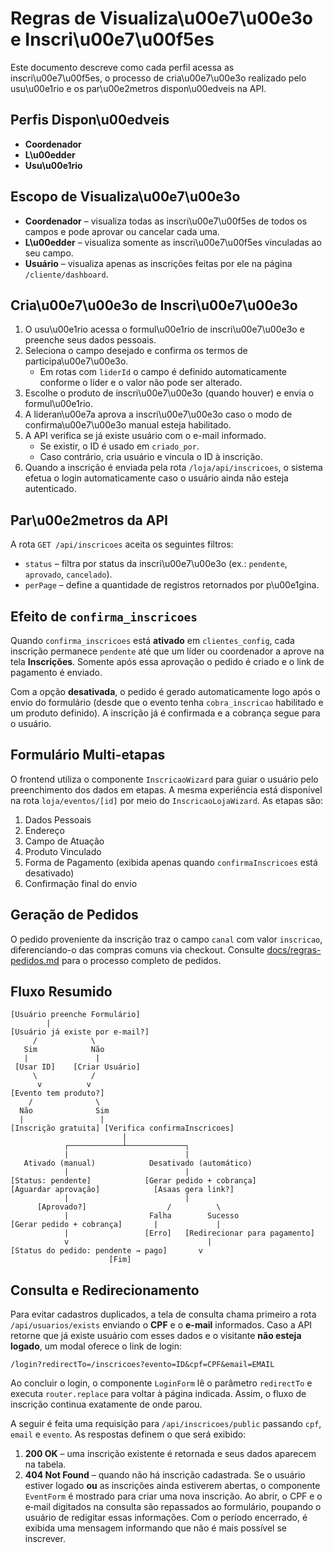 # Regras de Visualiza\u00e7\u00e3o e Inscri\u00e7\u00f5es

Este documento descreve como cada perfil acessa as inscri\u00e7\u00f5es, o processo de cria\u00e7\u00e3o realizado pelo usu\u00e1rio e os par\u00e2metros dispon\u00edveis na API.

## Perfis Dispon\u00edveis

- **Coordenador**
- **L\u00edder**
- **Usu\u00e1rio**

## Escopo de Visualiza\u00e7\u00e3o

- **Coordenador** – visualiza todas as inscri\u00e7\u00f5es de todos os campos e pode aprovar ou cancelar cada uma.
- **L\u00edder** – visualiza somente as inscri\u00e7\u00f5es vinculadas ao seu campo.
- **Usuário** – visualiza apenas as inscrições feitas por ele na página `/cliente/dashboard`.

## Cria\u00e7\u00e3o de Inscri\u00e7\u00e3o

1. O usu\u00e1rio acessa o formul\u00e1rio de inscri\u00e7\u00e3o e preenche seus dados pessoais.
2. Seleciona o campo desejado e confirma os termos de participa\u00e7\u00e3o.
   - Em rotas com `liderId` o campo é definido automaticamente conforme o líder e o valor não pode ser alterado.
3. Escolhe o produto de inscri\u00e7\u00e3o (quando houver) e envia o formul\u00e1rio.
4. A lideran\u00e7a aprova a inscri\u00e7\u00e3o caso o modo de confirma\u00e7\u00e3o manual esteja habilitado.
5. A API verifica se já existe usuário com o e-mail informado.
   - Se existir, o ID é usado em `criado_por`.
   - Caso contrário, cria usuário e vincula o ID à inscrição.
6. Quando a inscrição é enviada pela rota `/loja/api/inscricoes`, o sistema
   efetua o login automaticamente caso o usuário ainda não esteja autenticado.

## Par\u00e2metros da API

A rota `GET /api/inscricoes` aceita os seguintes filtros:

- `status` – filtra por status da inscri\u00e7\u00e3o (ex.: `pendente`, `aprovado`, `cancelado`).
- `perPage` – define a quantidade de registros retornados por p\u00e1gina.

## Efeito de `confirma_inscricoes`

Quando `confirma_inscricoes` está **ativado** em `clientes_config`, cada inscrição permanece `pendente` até que um líder ou coordenador a aprove na tela **Inscrições**. Somente após essa aprovação o pedido é criado e o link de pagamento é enviado.

Com a opção **desativada**, o pedido é gerado automaticamente logo após o envio do formulário (desde que o evento tenha `cobra_inscricao` habilitado e um produto definido). A inscrição já é confirmada e a cobrança segue para o usuário.

## Formulário Multi-etapas

O frontend utiliza o componente `InscricaoWizard` para guiar o usuário pelo preenchimento dos dados em etapas. A mesma experiência está disponível na rota `loja/eventos/[id]` por meio do `InscricaoLojaWizard`.
As etapas são:

1. Dados Pessoais
2. Endereço
3. Campo de Atuação
4. Produto Vinculado
5. Forma de Pagamento (exibida apenas quando `confirmaInscricoes` está desativado)
6. Confirmação final do envio

## Geração de Pedidos

O pedido proveniente da inscrição traz o campo `canal` com valor `inscricao`, diferenciando-o das compras comuns via checkout. Consulte [docs/regras-pedidos.md](docs/regras-pedidos.md) para o processo completo de pedidos.

## Fluxo Resumido

```text
[Usuário preenche Formulário]
        |
[Usuário já existe por e-mail?]
     /            \
   Sim            Não
   |               |
 [Usar ID]    [Criar Usuário]
     \            /
      v          v
[Evento tem produto?]
    /              \
  Não              Sim
  |                 |
[Inscrição gratuita] [Verifica confirmaInscricoes]
                         |
            ┌────────────┴─────────────┐
            |                          |
   Ativado (manual)            Desativado (automático)
            |                          |
[Status: pendente]            [Gerar pedido + cobrança]
[Aguardar aprovação]            [Asaas gera link?]
            |                          |
      [Aprovado?]                  /          \
            |                  Falha        Sucesso
[Gerar pedido + cobrança]       |             |
            |                 [Erro]   [Redirecionar para pagamento]
            v                               |
[Status do pedido: pendente → pago]       v
                      [Fim]
```

## Consulta e Redirecionamento

Para evitar cadastros duplicados, a tela de consulta chama primeiro a rota
`/api/usuarios/exists` enviando o **CPF** e o **e-mail** informados. Caso a API
retorne que já existe usuário com esses dados e o visitante **não esteja logado**, um
modal oferece o link de login:

```
/login?redirectTo=/inscricoes?evento=ID&cpf=CPF&email=EMAIL
```

Ao concluir o login, o componente `LoginForm` lê o parâmetro `redirectTo` e
executa `router.replace` para voltar à página indicada. Assim, o fluxo de
inscrição continua exatamente de onde parou.

A seguir é feita uma requisição para `/api/inscricoes/public` passando `cpf`,
`email` e `evento`. As respostas definem o que será exibido:

1. **200 OK** – uma inscrição existente é retornada e seus dados aparecem na
   tabela.
2. **404 Not Found** – quando não há inscrição cadastrada. Se o usuário estiver
   logado **ou** as inscrições ainda estiverem abertas, o componente `EventForm`
   é mostrado para criar uma nova inscrição. Ao abrir, o CPF e o e‑mail
   digitados na consulta são repassados ao formulário, poupando o usuário de
   redigitar essas informações. Com o período encerrado, é exibida uma mensagem
   informando que não é mais possível se inscrever.

